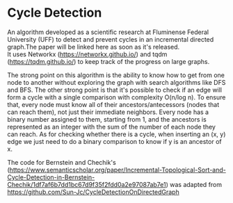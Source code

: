 # Cycle Detection
An algorithm developed as a scientific research at Fluminense Federal University (UFF) to detect and prevent cycles in an incremental directed graph.The paper will be linked here as soon as it's released.<br/>
It uses Networkx (https://networkx.github.io/) and tqdm (https://tqdm.github.io/) to keep track of the progress on large graphs.

The strong point on this algorithm is the ability to know how to get from one node to another without exploring the graph with search algorithms like DFS and BFS. The other strong point is that it's possible to check if an edge will form a cycle with a single comparison with complexity O(n/log n). To ensure that, every node must know all of their ancestors/antecessors (nodes that can reach them), not just their immediate neighbors. Every node has a binary number assigned to them, starting from 1, and the ancestors is represented as an integer with the sum of the number of each node they can reach. As for checking whether there is a cycle, when inserting an (x, y) edge we just need to do a binary comparison to know if y is an ancestor of x.

The code for Bernstein and Chechik's (https://www.semanticscholar.org/paper/Incremental-Topological-Sort-and-Cycle-Detection-in-Bernstein-Chechik/1df7af6b7dd1bc67d9f35f2fdd0a2e97087ab7e1) was adapted from https://github.com/Sun-Jc/CycleDetectionOnDirectedGraph
